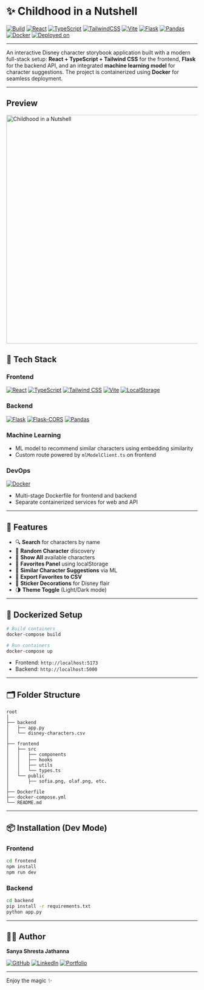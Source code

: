 # ✨ Childhood in a Nutshell

[![Build](https://img.shields.io/badge/build-passing-brightgreen)](https://github.com/SanyaShresta25/disney-character-app/actions)
[![React](https://img.shields.io/badge/React-20232A?style=flat&logo=react&logoColor=61DAFB)](https://reactjs.org/)
[![TypeScript](https://img.shields.io/badge/TypeScript-007ACC?style=flat&logo=typescript&logoColor=white)](https://www.typescriptlang.org/)
[![TailwindCSS](https://img.shields.io/badge/TailwindCSS-38B2AC?style=flat&logo=tailwind-css&logoColor=white)](https://tailwindcss.com/)
[![Vite](https://img.shields.io/badge/Vite-646CFF?style=flat&logo=vite&logoColor=white)](https://vitejs.dev/)
[![Flask](https://img.shields.io/badge/Flask-000000?style=flat&logo=flask&logoColor=white)](https://flask.palletsprojects.com/)
[![Pandas](https://img.shields.io/badge/Pandas-150458?style=flat&logo=pandas&logoColor=white)](https://pandas.pydata.org/)
[![Docker](https://img.shields.io/badge/Docker-2496ED?style=flat&logo=docker&logoColor=white)](https://www.docker.com/)
[![Deployed on](https://img.shields.io/badge/Deployed-Vercel-black)](https://vercel.com)

---

An interactive Disney character storybook application built with a modern full-stack setup: **React + TypeScript + Tailwind CSS** for the frontend, **Flask** for the backend API, and an integrated **machine learning model** for character suggestions. The project is containerized using **Docker** for seamless deployment.

---

## Preview

<img src="/preview.jpg" alt="Childhood in a Nutshell" width="600"/>


## 🧰 Tech Stack

### Frontend
[![React](https://img.shields.io/badge/React-20232A?style=flat&logo=react&logoColor=61DAFB)](https://react.dev/)
[![TypeScript](https://img.shields.io/badge/TypeScript-007ACC?style=flat&logo=typescript&logoColor=white)](https://www.typescriptlang.org/)
[![Tailwind CSS](https://img.shields.io/badge/TailwindCSS-38B2AC?style=flat&logo=tailwind-css&logoColor=white)](https://tailwindcss.com/)
[![Vite](https://img.shields.io/badge/Vite-646CFF?style=flat&logo=vite&logoColor=white)](https://vitejs.dev/)
[![LocalStorage](https://img.shields.io/badge/localStorage-FFD700?style=flat)](https://developer.mozilla.org/en-US/docs/Web/API/Window/localStorage)

### Backend
[![Flask](https://img.shields.io/badge/Flask-000000?style=flat&logo=flask&logoColor=white)](https://flask.palletsprojects.com/)
[![Flask-CORS](https://img.shields.io/badge/Flask--CORS-007BFF?style=flat)](https://flask-cors.readthedocs.io/)
[![Pandas](https://img.shields.io/badge/Pandas-150458?style=flat&logo=pandas&logoColor=white)](https://pandas.pydata.org/)

### Machine Learning
- ML model to recommend similar characters using embedding similarity
- Custom route powered by `mlModelClient.ts` on frontend

### DevOps
[![Docker](https://img.shields.io/badge/Docker-2496ED?style=flat&logo=docker&logoColor=white)](https://www.docker.com/)
- Multi-stage Dockerfile for frontend and backend
- Separate containerized services for web and API

---

## 🎯 Features

- 🔍 **Search** for characters by name
- 🎲 **Random Character** discovery
- 🏰 **Show All** available characters
- 💖 **Favorites Panel** using localStorage
- 🧠 **Similar Character Suggestions** via ML
- 📁 **Export Favorites to CSV**
- 🧸 **Sticker Decorations** for Disney flair
- 🌗 **Theme Toggle** (Light/Dark mode)

---

## 🐳 Dockerized Setup

```bash
# Build containers
docker-compose build

# Run containers
docker-compose up
```

- Frontend: `http://localhost:5173`
- Backend: `http://localhost:5000`

---

## 🗂️ Folder Structure

```
root
│
├── backend
│   ├── app.py
│   └── disney-characters.csv
│
├── frontend
│   ├── src
│   │   ├── components
│   │   ├── hooks
│   │   ├── utils
│   │   └── types.ts
│   └── public
│       ├── sofia.png, olaf.png, etc.
│
├── Dockerfile
├── docker-compose.yml
└── README.md
```

---

## 📦 Installation (Dev Mode)

### Frontend
```bash
cd frontend
npm install
npm run dev
```

### Backend
```bash
cd backend
pip install -r requirements.txt
python app.py
```

---

## 👩‍💻 Author

**Sanya Shresta Jathanna**

[![GitHub](https://img.shields.io/badge/GitHub-SanyaShresta25-black?style=flat&logo=github)](https://github.com/SanyaShresta25)
[![LinkedIn](https://img.shields.io/badge/LinkedIn-Profile-blue?style=flat&logo=linkedin)](https://www.linkedin.com/in/sanya-shresta-jathanna)
[![Portfolio](https://img.shields.io/badge/Portfolio-Website-purple)](https://sanyashresta.netlify.app/)

---

Enjoy the magic ✨
